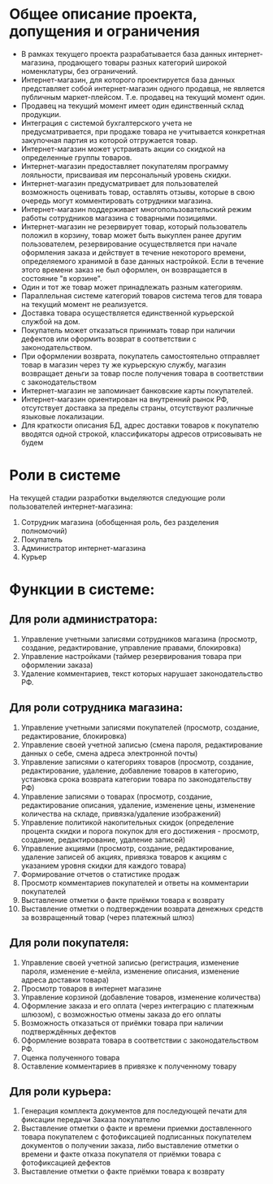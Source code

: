 # Общее описание проекта, допущения и ограничения
+ В рамках текущего проекта разрабатывается база данных интернет-магазина, продающего товары разных категорий широкой номенклатуры, без ограничений.
+ Интернет-магазин, для которого проектируется база данных представляет собой интернет-магазин одного продавца, не является публичным маркет-плейсом. Т.е. продавец на текущий момент один.
+ Продавец на текущий момент имеет один единственный склад продукции.
+ Интеграция с системой бухгалтерского учета не предусматривается, при продаже товара не учитывается конкретная закупочная партия из которой отгружается товар.
+ Интернет-магазин может устраивать акции со скидкой на определенные группы товаров.
+ Интернет-магазин предоставляет покупателям программу лояльности, присваивая им персональный уровень скидки.
+ Интернет-магазин предусматривает для пользователей возможность оценивать товар, оставлять отзывы, которые в свою очередь могут комментировать сотрудники магазина.
+ Интернет-магазин поддерживает многопользовательский режим работы сотрудников магазина с товарными позициями.
+ Интернет-магазин не резервирует товар, который пользователь положил в корзину, товар может быть выкуплен ранее другим пользователем, резервирование осуществляется при начале оформления заказа и действует в течение некоторого времени, определяемого хранимой в базе данных настройкой. Если в течение этого времени заказ не был оформлен, он возвращается в состояние "в корзине".
+ Один и тот же товар может принадлежать разным категориям.
+ Параллельная системе категорий товаров система тегов для товара на текущий момент не реализуется.
+ Доставка товара осуществляется единственной курьерской службой на дом.
+ Покупатель может отказаться принимать товар при наличии дефектов или оформить возврат в соответствии с законодательством.
+ При оформлении возврата, покупатель самостоятельно отправляет товар в магазин через ту же курьерскую службу, магазин возвращает деньги за товар после получения товара в соответствии с законодательством
+ Интернет-магазин не запоминает банковские карты покупателей.
+ Интернет-магазин ориентирован на внутренний рынок РФ, отсутствует доставка за пределы страны, отсутствуют различные языковые локализации.
+ Для краткости описания БД, адрес доставки товаров к покупателю вводятся одной строкой, классификаторы адресов отрисовывать не будем

# Роли в системе
На текущей стадии разработки выделяются следующие роли пользователей интернет-магазина:
1. Сотрудник магазина (обобщенная роль, без разделения полномочий)
2. Покупатель
3. Администратор интернет-магазина
4. Курьер
  
# Функции в системе:
## Для роли администратора:
1. Управление учетными записями сотрудников магазина (просмотр, создание, редактирование, управление правами, блокировка)
2. Управление настройками (таймер резервирования товара при оформлении заказа)
3. Удаление комментариев, текст которых нарушает законодательство РФ.

## Для роли сотрудника магазина:
1. Управление учетными записями покупателей (просмотр, создание, редактирование, блокировка)
4. Управление своей учетной записью (смена пароля, редактирование данных о себе, смена адреса электронной почты)
5. Управление записями о категориях товаров (просмотр, создание, редактирование, удаление, добавление товаров в категорию, установка срока возврата категории товара по законодательству РФ)
6. Управление записями о товарах (просмотр, создание, редактирование описания, удаление, изменение цены, изменение количества на складе, привязка/удаление изображений)
7. Управление политикой накопительных скидок (определение процента скидки и порога покупок для его достижения - просмотр, создание, редактирование, удаление записей)
8. Управление акциями (просмотр, создание, редактирование, удаление записей об акциях, привязка товаров к акциям с указанием уровня скидки для каждого товара)
9. Формирование отчетов о статистике продаж
10. Просмотр комментариев покупателей и ответы на комментарии покупателей
11. Выставление отметки о факте приёмки товара к возврату
12. Выставление отметки о подтверждении возврата денежных средств за возвращенный товар (через платежный шлюз)

## Для роли покупателя:
1. Управление своей учетной записью (регистрация, изменение пароля, изменение е-мейла, изменение описания, изменение адреса доставки товара)
2. Просмотр товаров в интернет магазине
3. Управление корзиной (добавление товаров, изменение количества)
4. Оформление заказа и его оплата (через интеграцию с платежным шлюзом), с возможностью отмены заказа до его оплаты
5. Возможность отказаться от приёмки товара при наличии подтверждённых дефектов
6. Оформление возврата товара в соответствии с законодательством РФ.
7. Оценка полученного товара
8. Оставление комментариев в привязке к полученному товару

## Для роли курьера:
1. Генерация комплекта документов для последующей печати для фиксации передачи Заказа покупателю
2. Выставление отметки о факте и времени приемки доставленного товара покупателем с фотофиксацией подписанных покупателем документов о получении заказа, либо выставление отметки о времени и факте отказа покупателя от приёмки товара с фотофиксацией дефектов
3. Выставление отметки о факте приёмки товара к возврату
